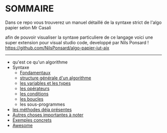 # SOMMAIRE #

Dans ce repo vous trouverez un manuel détaillé de la syntaxe strict de l'algo papier selon Mr Casali

afin de pouvoir visualiser la syntaxe particuliere de ce langage voici une super extension pour visual studio code, 
developpé par Nils Ponsard ! https://github.com/NilsPonsard/algo-papier-iut-aix
____

- qu'est ce qu'un algorithme
- Syntaxe
    - [Fondamentaux](syntaxe/fondamentaux.md)
    - [structure générale d'un algorithme](syntaxe/structure.md)
    - [les variables et les types](syntaxe/variables.md)
    - [les opérateurs](syntaxe/operateurs.md)
    - [les conditions](syntaxe/conditions.md)
    - [les boucles](syntaxe/boucles.md)
    - les sous-programmes
- [les méthodes déja présentes](fonctions_existantes.md)
- [Autres choses importantes à noter](autres_a_noter.md)
- [Exemples concrets](exemples/)
- [Awesome](awesome.md)
